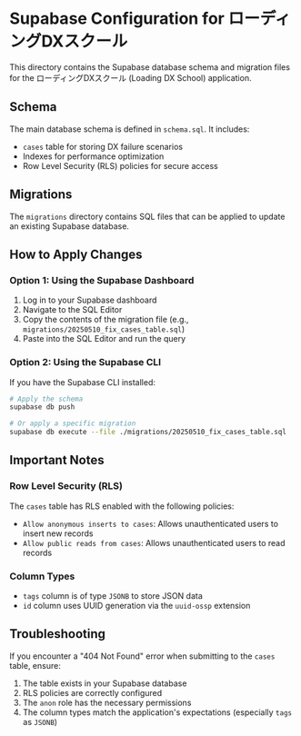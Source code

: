# Supabase Configuration for ローディングDXスクール

This directory contains the Supabase database schema and migration files for the ローディングDXスクール (Loading DX School) application.

## Schema

The main database schema is defined in `schema.sql`. It includes:

- `cases` table for storing DX failure scenarios
- Indexes for performance optimization
- Row Level Security (RLS) policies for secure access

## Migrations

The `migrations` directory contains SQL files that can be applied to update an existing Supabase database.

## How to Apply Changes

### Option 1: Using the Supabase Dashboard

1. Log in to your Supabase dashboard
2. Navigate to the SQL Editor
3. Copy the contents of the migration file (e.g., `migrations/20250510_fix_cases_table.sql`)
4. Paste into the SQL Editor and run the query

### Option 2: Using the Supabase CLI

If you have the Supabase CLI installed:

```bash
# Apply the schema
supabase db push

# Or apply a specific migration
supabase db execute --file ./migrations/20250510_fix_cases_table.sql
```

## Important Notes

### Row Level Security (RLS)

The `cases` table has RLS enabled with the following policies:

- `Allow anonymous inserts to cases`: Allows unauthenticated users to insert new records
- `Allow public reads from cases`: Allows unauthenticated users to read records

### Column Types

- `tags` column is of type `JSONB` to store JSON data
- `id` column uses UUID generation via the `uuid-ossp` extension

## Troubleshooting

If you encounter a "404 Not Found" error when submitting to the `cases` table, ensure:

1. The table exists in your Supabase database
2. RLS policies are correctly configured
3. The `anon` role has the necessary permissions
4. The column types match the application's expectations (especially `tags` as `JSONB`)
